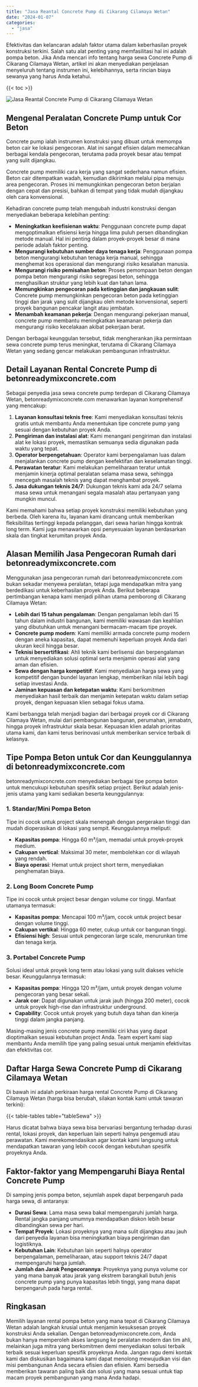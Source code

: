 ```yaml
---
title: "Jasa Reantal Concrete Pump di Cikarang Cilamaya Wetan"
date: "2024-01-07"
categories: 
  - "jasa"
---
```


Efektivitas dan kelancaran adalah faktor utama dalam keberhasilan proyek konstruksi terkini. Salah satu alat penting yang memfasilitasi hal ini adalah pompa beton. Jika Anda mencari info tentang harga sewa Concrete Pump di Cikarang Cilamaya Wetan, artikel ini akan menyediakan penjelasan menyeluruh tentang instrumen ini, kelebihannya, serta rincian biaya sewanya yang harus Anda ketahui.

{{< toc >}}

![Jasa Reantal Concrete Pump di Cikarang Cilamaya Wetan](https://betoncor8.github.io/pump/concrete-pump%20(3).png)

## Mengenal Peralatan Concrete Pump untuk Cor Beton

Concrete pump ialah instrumen konstruksi yang dibuat untuk memompa beton cair ke lokasi pengecoran. Alat ini sangat efisien dalam memecahkan berbagai kendala pengecoran, terutama pada proyek besar atau tempat yang sulit dijangkau.

Concrete pump memiliki cara kerja yang sangat sederhana namun efisien. Beton cair ditempatkan wadah, kemudian dikirimkan melalui pipa menuju area pengecoran. Proses ini memungkinkan pengecoran beton berjalan dengan cepat dan presisi, bahkan di tempat yang tidak mudah dijangkau oleh cara konvensional.

Kehadiran concrete pump telah mengubah industri konstruksi dengan menyediakan beberapa kelebihan penting:

- **Meningkatkan keefisienan waktu**: Penggunaan concrete pump dapat mengoptimalkan efisiensi kerja hingga lima puluh persen dibandingkan metode manual. Hal ini penting dalam proyek-proyek besar di mana periode adalah faktor penting.
- **Mengurangi kebutuhan sumber daya tenaga kerja**: Penggunaan pompa beton mengurangi kebutuhan tenaga kerja manual, sehingga menghemat kos operasional dan mengurangi risiko kesalahan manusia.
- **Mengurangi risiko pemisahan beton**: Proses pemompaan beton dengan pompa beton mengurangi risiko segregasi beton, sehingga menghasilkan struktur yang lebih kuat dan tahan lama.
- **Memungkinkan pengecoran pada ketinggian dan jangkauan sulit**: Concrete pump memungkinkan pengecoran beton pada ketinggian tinggi dan jarak yang sulit dijangkau oleh metode konvensional, seperti proyek bangunan pencakar langit atau jembatan.
- **Menambah keamanan pekerja**: Dengan mengurangi pekerjaan manual, concrete pump membantu meningkatkan keamanan pekerja dan mengurangi risiko kecelakaan akibat pekerjaan berat.

Dengan berbagai keunggulan tersebut, tidak mengherankan jika permintaan sewa concrete pump terus meningkat, terutama di Cikarang Cilamaya Wetan yang sedang gencar melakukan pembangunan infrastruktur.

## Detail Layanan Rental Concrete Pump di betonreadymixconcrete.com

Sebagai penyedia jasa sewa concrete pump terdepan di Cikarang Cilamaya Wetan, betonreadymixconcrete.com menawarkan layanan komprehensif yang mencakup:

1. **Layanan konsultasi teknis free**: Kami menyediakan konsultasi teknis gratis untuk membantu Anda menentukan tipe concrete pump yang sesuai dengan kebutuhan proyek Anda.
2. **Pengiriman dan instalasi alat**: Kami menangani pengiriman dan instalasi alat ke lokasi proyek, memastikan semuanya sedia digunakan pada waktu yang tepat.
3. **Operator berpengetahuan**: Operator kami berpengalaman luas dalam menjalankan concrete pump dengan keefektifan dan keselamatan tinggi.
4. **Perawatan teratur**: Kami melakukan pemeliharaan teratur untuk menjamin kinerja optimal peralatan selama masa sewa, sehingga mencegah masalah teknis yang dapat menghambat proyek.
5. **Jasa dukungan teknis 24/7**: Dukungan teknis kami ada 24/7 selama masa sewa untuk menangani segala masalah atau pertanyaan yang mungkin muncul.

Kami memahami bahwa setiap proyek konstruksi memiliki kebutuhan yang berbeda. Oleh karena itu, layanan kami dirancang untuk memberikan fleksibilitas tertinggi kepada pelanggan, dari sewa harian hingga kontrak long term. Kami juga menawarkan opsi penyesuaian layanan berdasarkan skala dan tingkat kerumitan proyek Anda.

## Alasan Memilih Jasa Pengecoran Rumah dari betonreadymixconcrete.com

Menggunakan jasa pengecoran rumah dari betonreadymixconcrete.com bukan sekadar menyewa peralatan, tetapi juga mendapatkan mitra yang berdedikasi untuk keberhasilan proyek Anda. Berikut beberapa pertimbangan kenapa kami menjadi pilihan utama pemborong di Cikarang Cilamaya Wetan:

- **Lebih dari 15 tahun pengalaman**: Dengan pengalaman lebih dari 15 tahun dalam industri bangunan, kami memiliki wawasan dan keahlian yang dibutuhkan untuk menangani bermacam-macam tipe proyek.
- **Concrete pump modern**: Kami memiliki armada concrete pump modern dengan aneka kapasitas, dapat memenuhi keperluan proyek Anda dari ukuran kecil hingga besar.
- **Teknisi bersertifikasi**: Ahli teknik kami berlisensi dan berpengalaman untuk menyediakan solusi optimal serta menjamin operasi alat yang aman dan efisien.
- **Sewa dengan harga kompetitif**: Kami menyediakan harga sewa yang kompetitif dengan bundel layanan lengkap, memberikan nilai lebih bagi setiap investasi Anda.
- **Jaminan kepuasan dan ketepatan waktu**: Kami berkomitmen menyediakan hasil terbaik dan menjamin ketepatan waktu dalam setiap proyek, dengan kepuasan klien sebagai fokus utama.

Kami berbangga telah menjadi bagian dari berbagai proyek cor di Cikarang Cilamaya Wetan, mulai dari pembangunan bangunan, perumahan, jemabatn, hingga proyek infrastruktur skala besar. Kepuasan klien adalah prioritas utama kami, dan kami terus berinovasi untuk memberikan service terbaik di kelasnya.

## Tipe Pompa Beton untuk Cor dan Keunggulannya di betonreadymixconcrete.com

betonreadymixconcrete.com menyediakan berbagai tipe pompa beton untuk mencukupi kebutuhan spesifik setiap project. Berikut adalah jenis-jenis utama yang kami sediakan beserta keunggulannya:

### 1\. Standar/Mini Pompa Beton

Tipe ini cocok untuk project skala menengah dengan pergerakan tinggi dan mudah dioperasikan di lokasi yang sempit. Keunggulannya meliputi:

- **Kapasitas pompa**: Hingga 60 m³/jam, memadai untuk proyek-proyek medium.
- **Cakupan vertical**: Maksimal 30 meter, membolehkan cor di wilayah yang rendah.
- **Biaya operasi**: Hemat untuk project short term, menyediakan penghematan biaya.

### 2\. Long Boom Concrete Pump

Tipe ini cocok untuk project besar dengan volume cor tinggi. Manfaat utamanya termasuk:

- **Kapasitas pompa**: Mencapai 100 m³/jam, cocok untuk project besar dengan volume tinggi.
- **Cakupan vertikal**: Hingga 60 meter, cukup untuk cor bangunan tinggi.
- **Efisiensi high**: Sesuai untuk pengecoran large scale, menurunkan time dan tenaga kerja.

### 3\. Portabel Concrete Pump

Solusi ideal untuk proyek long term atau lokasi yang sulit diakses vehicle besar. Keunggulannya termasuk:

- **Kapasitas pompa**: Hingga 120 m³/jam, untuk proyek dengan volume pengecoran yang besar sekali.
- **Jarak cor**: Dapat digunakan untuk jarak jauh (hingga 200 meter), cocok untuk proyek high-rise dan infrastruktur underground.
- **Capability**: Cocok untuk proyek yang butuh daya tahan dan kinerja tinggi dalam jangka panjang.

Masing-masing jenis concrete pump memiliki ciri khas yang dapat dioptimalkan sesuai kebutuhan project Anda. Team expert kami siap membantu Anda memilih tipe yang paling sesuai untuk menjamin efektivitas dan efektivitas cor.

## Daftar Harga Sewa Concrete Pump di Cikarang Cilamaya Wetan

Di bawah ini adalah perkiraan harga rental Concrete Pump di Cikarang Cilamaya Wetan (harga bisa berubah, silakan kontak kami untuk tawaran terkini):

{{< table-tables table="tableSewa" >}}

Harus dicatat bahwa biaya sewa bisa bervariasi bergantung terhadap durasi rental, lokasi proyek, dan keperluan lain seperti halnya pengemudi atau perawatan. Kami merekomendasikan agar kontak kami langsung untuk mendapatkan tawaran yang lebih cocok dengan kebutuhan spesifik proyeknya Anda.

## Faktor-faktor yang Mempengaruhi Biaya Rental Concrete Pump

Di samping jenis pompa beton, sejumlah aspek dapat berpengaruh pada harga sewa, di antaranya:

- **Durasi Sewa**: Lama masa sewa bakal mempengaruhi jumlah harga. Rental jangka panjang umumnya mendapatkan diskon lebih besar dibandingkan sewa per hari.
- **Tempat Proyek**: Lokasi proyeknya yang mana sulit dijangkau atau jauh dari penyedia layanan bisa meningkatkan biaya pengiriman dan logistiknya.
- **Kebutuhan Lain**: Kebutuhan lain seperti halnya operator berpengalaman, pemeliharaan, atau support teknis 24/7 dapat mempengaruhi harga jumlah.
- **Jumlah dan Jarak Pengecorannya**: Proyeknya yang punya volume cor yang mana banyak atau jarak yang ekstrem barangkali butuh jenis concrete pump yang punya kapasitas lebih tinggi, yang mana dapat berpengaruh pada harga rental.

## Ringkasan

Memilih layanan rental pompa beton yang mana tepat di Cikarang Cilamaya Wetan adalah langkah krusial untuk menjamin kesuksesan proyek konstruksi Anda sekalian. Dengan betonreadymixconcrete.com, Anda bukan hanya memperoleh akses langsung ke peralatan modern dan tim ahli, melainkan juga mitra yang berkomitmen demi menyediakan solusi terbaik terbaik sesuai keperluan spesifik proyeknya Anda. Jangan ragu demi kontak kami dan diskusikan bagaimana kami dapat menolong mewujudkan visi dan misi pembangunan Anda secara efisien dan efisien. Kami bersedia memberikan tawaran paling baik dan solusi yang mana sesuai untuk tiap macam proyek pembangunan yang mana Anda hadapi.
